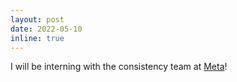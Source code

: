 ```yaml
---
layout: post
date: 2022-05-10
inline: true
---
```


I will be interning with the consistency team at [Meta](https://about.meta.com/)!
